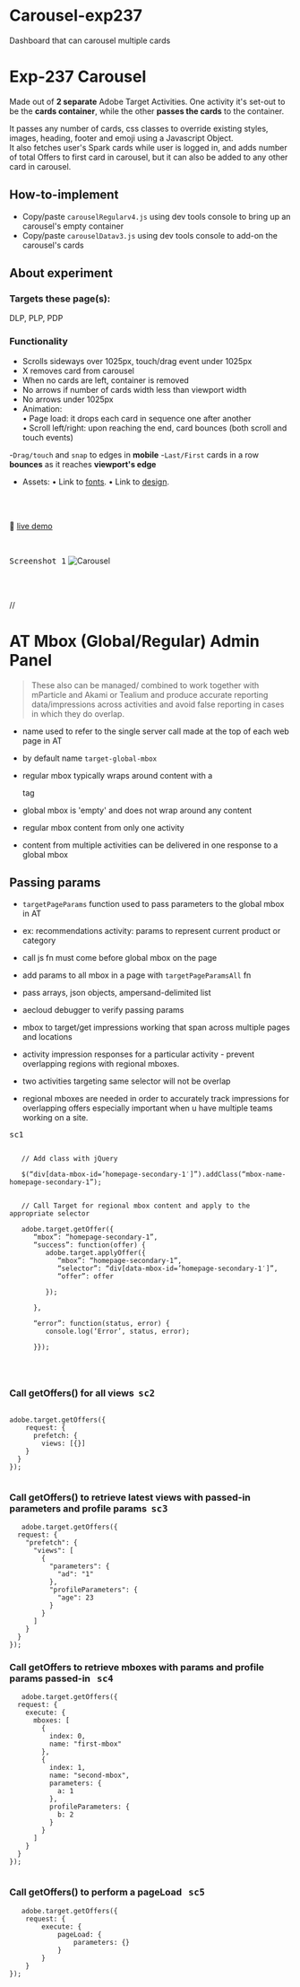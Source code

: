 # Carousel-exp237

Dashboard that can carousel multiple cards

# Exp-237 Carousel

Made out of  **2 separate** Adobe Target Activities. One activity it's set-out to be the **cards container**, while the other **passes the cards** to the container.  

It passes any number of cards, css classes to override existing styles, images, heading, footer and emoji using a Javascript Object.     
It also fetches user's Spark cards while user is logged in, and adds number of total Offers to first card in carousel, but it can also be added to any other card in carousel. 

## How-to-implement

- Copy/paste `carouselRegularv4.js` using dev tools console to bring up an carousel's empty container
- Copy/paste `carouselDatav3.js` using dev tools console to add-on the carousel's cards 


## About experiment

### Targets these page(s):  

DLP, PLP, PDP

### Functionality

- Scrolls sideways over 1025px, touch/drag event under 1025px
- X removes card from carousel
- When no cards are left, container is removed
- No arrows if number of cards width less than viewport width
- No arrows under 1025px
- Animation:        
    •  Page load: it drops each card in sequence one after another       
    •  Scroll left/right: upon reaching the end, card bounces (both scroll and touch events)

-`Drag/touch` and `snap` to edges in **mobile**
-`Last/First` cards in a row **bounces** as it reaches **viewport's edge**


- Assets:
   • Link to [fonts](https://marksandspencer.invisionapp.com/console/Dashboard-ckniwy5k402qu010l4zea617m/ckniwy7b602qy010lfhcrf0wj/inspect).
   • Link to [design](https://marksandspencer.invisionapp.com/console/Dashboard-ckniwy5k402qu010l4zea617m/ckniwy7b602qy010lfhcrf0wj/inspect).


<br /><br />

:seedling:  [live demo](https://donpio.tech/repositories/mtest/updatecar.html)

<br/>

<kbd>Screenshot 1</kbd>
![Carousel](./src/images/ssv3.png)

<br />
<br/>

//
 






# AT Mbox (Global/Regular) Admin Panel

> These also can be managed/ combined to work together with mParticle and Akami or Tealium
 and produce accurate reporting data/impressions across activities and avoid false reporting  in cases in which they do overlap.

- name used to refer to the single server call made at the top of each web page in AT

- by default name `target-global-mbox`

- regular mbox typically wraps around content  with a <div> tag

- global mbox is 'empty' and does not wrap around any content

- regular mbox content from only one activity

- content from multiple activities can be delivered in one response to a global mbox



## Passing params

- `targetPageParams` function used to pass parameters to the global mbox in AT

- ex: recommendations activity: params to represent current product or category

- call js fn must come before global mbox on the page

- add params to all mbox in a page with `targetPageParamsAll` fn

- pass arrays, json objects, ampersand-delimited list

- aecloud debugger to verify passing params

- mbox to target/get impressions working that span across multiple pages and locations

- activity impression responses for a particular activity - prevent overlapping regions with
  regional mboxes.

- two activities targeting same selector will not be overlap

- regional mboxes are needed in order to accurately track impressions for overlapping offers
  especially important when u have multiple teams working on a site.



<kbd>sc1</kbd>
```

   // Add class with jQuery
   
   $(“div[data-mbox-id=’homepage-secondary-1′]”).addClass(“mbox-name-homepage-secondary-1”);
   
   
   // Call Target for regional mbox content and apply to the appropriate selector
   
   adobe.target.getOffer({
      “mbox”: “homepage-secondary-1”,
      “success”: function(offer) {
         adobe.target.applyOffer({
            “mbox”: “homepage-secondary-1”,
            “selector”: “div[data-mbox-id=’homepage-secondary-1′]”,
            “offer”: offer
            
         });
      
      },
      
      “error”: function(status, error) {
         console.log(‘Error’, status, error);
         
      }});
      
     


```



###  Call getOffers() for all views  &nbsp;<kbd>sc2</kbd>
```

adobe.target.getOffers({
    request: {
      prefetch: {
        views: [{}]
    }
  }
});


```



### Call getOffers() to retrieve latest views with passed-in parameters and profile params  &nbsp;<kbd>sc3</kbd>

```
   adobe.target.getOffers({
  request: {
    "prefetch": {
      "views": [
        {
          "parameters": {
            "ad": "1"
          },
          "profileParameters": {
            "age": 23
          }
        }
      ]
    }
  }
});

```




### Call getOffers to retrieve mboxes with params and profile params passed-in  &nbsp; <kbd>sc4</kbd>

```
   adobe.target.getOffers({
  request: {
    execute: {
      mboxes: [
        {
          index: 0,
          name: "first-mbox"
        },
        {
          index: 1,
          name: "second-mbox",
          parameters: {
            a: 1
          },
          profileParameters: {
            b: 2
          }
        }
      ]
    }
  }
});


```





### Call getOffers() to perform a pageLoad &nbsp; <kbd>sc5</kbd>

```
   adobe.target.getOffers({
    request: {
        execute: {
            pageLoad: {
                parameters: {}
            }
        }
    }
});


```















